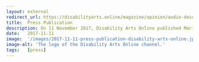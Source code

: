 ```yaml
---
layout: external
redirect_url: https://disabilityarts.online/magazine/opinion/audio-description-art-form-right/
title:  Press Publication
description: On 11 November 2017, Disability Arts Online published Mariana's article titled Audio Description - An Art Form In Its Own Right.
date:   2017-11-11 
image:  '/images/2017-11-11-press-publication-disability-arts-online.jpg'
image-alt: 'The logo of the Disability Arts Online channel.'
tags:   [press]
---
```

